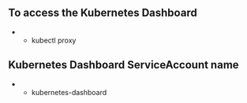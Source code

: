 ## To access the Kubernetes Dashboard
* * kubectl proxy

## Kubernetes Dashboard ServiceAccount name
* * kubernetes-dashboard
